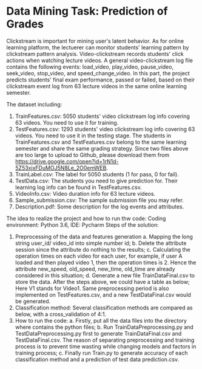# Data Mining Task: Prediction of Grades
Clickstream is important for mining user's latent behavior. As for online learning platform, the lectuerer can monitor students' learning pattern by clickstream pattern analysis. Video-clickstream records students' click actions when watching lecture videos. A general video-clickstream log file contains the following events: load_video, play_video, pause_video, seek_video, stop_video, and speed_change_video.
In this part, the project predicts students' final exam performance, passed or failed, based on their clickstream event log from 63 lecture videos in the same online learning semester.

The dataset including:
1. TrainFeatures.csv: 5050 students' video clickstream log info covering 63 videos. You need to use it for training.
2. TestFeatures.csv: 1293 students' video clickstream log info covering 63 videos. You need to use it in the testing stage. The students in TrainFeatures.csv and TestFeatures.csv belong to the same learning semester and share the same grading strategy. Since two files above are too large to upload to Github, please download them from https://drive.google.com/open?id=1rN1d-5Z53xjxFDuMOJ5N8Le_2O0emWEB.
3. TrainLabel.csv: The label for 5050 students (1 for pass, 0 for fail).
4. TestData.csv: The students you need to give prediction for. Their learning log info can be found in TestFeatures.csv.
5. VideoInfo.csv: Video duration info for 63 lecture videos.
6. Sample_submission.csv: The sample submission file you may refer.
7. Description.pdf: Some description for the log events and attributes.

The idea to realize the project and how to run thw code:
Coding environment: Python 3.6, IDE: Pycharm
Steps of the solution:
1.  Preprocessing of the data and features generation
a. Mapping the long string user_id/ video_id into simple number id;
b. Delete the attribute session since the attribute do nothing to the results;
c. Calculating the operation times on each video for each user, for example, if user A loaded and then played video 1, then the operation times is 2. Hence the attribute new_speed, old_speed, new_time, old_time are already considered in this situation;
d. Generate a new file TrainDataFinal.csv to store the data.
After the steps above, we could have a table as below; Here V1 stands for Video1. Same preprocessing period is also implemented on TestFeatures.csv, and a new TestDataFinal.csv would be generated. 
2. Classification method: Several classification methods are compared as below, with a cross_validation of 4:1.
3. How to run the code:
a. Firstly, put all the data files into the directory where contains the python files;
b. Run TrainDataPreprocessing.py and TestDataPreprocessing.py first to generate TrainDataFinal.csv and TestDataFinal.csv. The reason of separating preprocessing and training process is to prevent time wasting while changing models and factors in training process;
c. Finally run Train.py to generate accuracy of each classification method and a prediction of test data prediction.csv.
